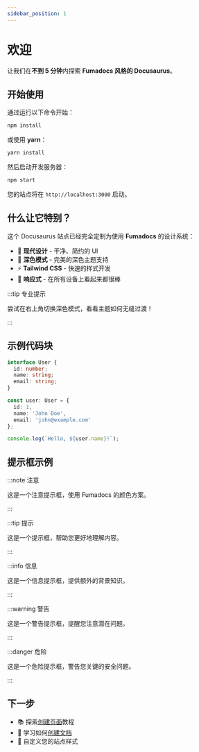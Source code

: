 ```yaml
---
sidebar_position: 1
---
```


# 欢迎

让我们在**不到 5 分钟**内探索 **Fumadocs 风格的 Docusaurus**。

## 开始使用

通过运行以下命令开始：

```bash
npm install
```

或使用 **yarn**：

```bash
yarn install
```

然后启动开发服务器：

```bash
npm start
```

您的站点将在 `http://localhost:3000` 启动。

## 什么让它特别？

这个 Docusaurus 站点已经完全定制为使用 **Fumadocs** 的设计系统：

- 🎨 **现代设计** - 干净、简约的 UI
- 🌙 **深色模式** - 完美的深色主题支持
- ⚡ **Tailwind CSS** - 快速的样式开发
- 📱 **响应式** - 在所有设备上看起来都很棒

:::tip 专业提示

尝试在右上角切换深色模式，看看主题如何无缝过渡！

:::

## 示例代码块

```typescript
interface User {
  id: number;
  name: string;
  email: string;
}

const user: User = {
  id: 1,
  name: 'John Doe',
  email: 'john@example.com'
};

console.log(`Hello, ${user.name}!`);
```

## 提示框示例

:::note 注意

这是一个注意提示框，使用 Fumadocs 的颜色方案。

:::

:::tip 提示

这是一个提示框，帮助您更好地理解内容。

:::

:::info 信息

这是一个信息提示框，提供额外的背景知识。

:::

:::warning 警告

这是一个警告提示框，提醒您注意潜在问题。

:::

:::danger 危险

这是一个危险提示框，警告您关键的安全问题。

:::

## 下一步

- 📚 探索[创建页面](tutorial-basics/create-a-page)教程
- 📝 学习如何[创建文档](tutorial-basics/create-a-document)
- 🎨 自定义您的站点样式
